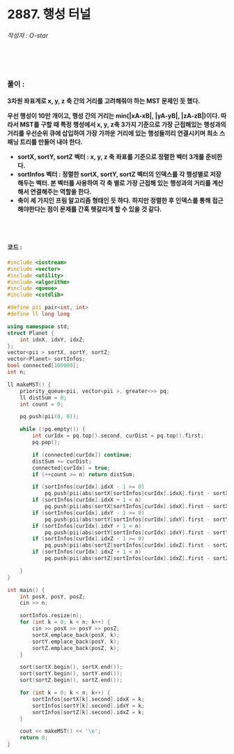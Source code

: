 # 2887. 행성 터널

###### 작성자 : O-star

<br/>

<br/>

### 풀이 : 

**3차원 좌표계로 x, y, z 축 간의 거리를 고려해줘야 하는 MST 문제인 듯 했다.**

**우선 행성이 10만 개이고, 행성 간의 거리는 min(|xA-xB|, |yA-yB|, |zA-zB|)이다. 따라서 MST를 구할 때 특정 행성에서 x, y, z축 3가지 기준으로 가장 근접해있는 행성과의 거리를 우선순위 큐에 삽입하여 가장 가까운 거리에 있는 행성들끼리 연결시키며 최소 스패닝 트리를 만들어 내야 한다.**

- **sortX, sortY, sortZ 벡터 : x, y, z 축 좌표를 기준으로 정렬한 벡터 3개를 준비한다.**
- **sortInfos 벡터 : 정렬한 sortX, sortY, sortZ 벡터의 인덱스를 각 행성별로 저장해두는 벡터. 본 벡터를 사용하여 각 축 별로 가장 근접해 있는 행성과의 거리를 계산해서 연결해주는 역할을 한다.**
- **축이 세 가지인 프림 알고리즘 형태인 듯 하다. 하지만 정렬한 후 인덱스를 통해 접근해야한다는 점이 문제를 간혹 헷갈리게 할 수 있을 것 같다.**

<br/>

<br/>

#### 코드 : 

```c++
#include <iostream>
#include <vector>
#include <utility>
#include <algorithm>
#include <queue>
#include <cstdlib>

#define pii pair<int, int>
#define ll long long

using namespace std;
struct Planet {
    int idxX, idxY, idxZ;
};
vector<pii > sortX, sortY, sortZ;
vector<Planet> sortInfos;
bool connected[100000];
int n;

ll makeMST() {
    priority_queue<pii, vector<pii >, greater<>> pq;
    ll distSum = 0;
    int count = 0;

    pq.push(pii(0, 0));

    while (!pq.empty()) {
        int curIdx = pq.top().second, curDist = pq.top().first;
        pq.pop();

        if (connected[curIdx]) continue;
        distSum += curDist;
        connected[curIdx] = true;
        if (++count >= n) return distSum;

        if (sortInfos[curIdx].idxX - 1 >= 0)
            pq.push(pii(abs(sortX[sortInfos[curIdx].idxX].first - sortX[sortInfos[curIdx].idxX - 1].first), sortX[sortInfos[curIdx].idxX - 1].second));
        if (sortInfos[curIdx].idxX + 1 < n)
            pq.push(pii(abs(sortX[sortInfos[curIdx].idxX].first - sortX[sortInfos[curIdx].idxX + 1].first), sortX[sortInfos[curIdx].idxX + 1].second));
        if (sortInfos[curIdx].idxY - 1 >= 0)
            pq.push(pii(abs(sortY[sortInfos[curIdx].idxY].first - sortY[sortInfos[curIdx].idxY - 1].first), sortY[sortInfos[curIdx].idxY - 1].second));
        if (sortInfos[curIdx].idxY + 1 < n)
            pq.push(pii(abs(sortY[sortInfos[curIdx].idxY].first - sortY[sortInfos[curIdx].idxY + 1].first), sortY[sortInfos[curIdx].idxY + 1].second));
        if (sortInfos[curIdx].idxZ - 1 >= 0)
            pq.push(pii(abs(sortZ[sortInfos[curIdx].idxZ].first - sortZ[sortInfos[curIdx].idxZ - 1].first), sortZ[sortInfos[curIdx].idxZ - 1].second));
        if (sortInfos[curIdx].idxZ + 1 < n)
            pq.push(pii(abs(sortZ[sortInfos[curIdx].idxZ].first - sortZ[sortInfos[curIdx].idxZ + 1].first), sortZ[sortInfos[curIdx].idxZ + 1].second));

    }
}

int main() {
    int posX, posY, posZ;
    cin >> n;

    sortInfos.resize(n);
    for (int k = 0; k < n; k++) {
        cin >> posX >> posY >> posZ;
        sortX.emplace_back(posX, k);
        sortY.emplace_back(posY, k);
        sortZ.emplace_back(posZ, k);
    }

    sort(sortX.begin(), sortX.end());
    sort(sortY.begin(), sortY.end());
    sort(sortZ.begin(), sortZ.end());

    for (int k = 0; k < n; k++) {
        sortInfos[sortX[k].second].idxX = k;
        sortInfos[sortY[k].second].idxY = k;
        sortInfos[sortZ[k].second].idxZ = k;
    }

    cout << makeMST() << '\n';
    return 0;
}
```

